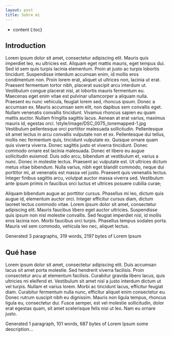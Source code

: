 ```yaml
---
layout: post
title: Sobre mí
---
```


* content
{:toc}

## Introduction
Lorem ipsum dolor sit amet, consectetur adipiscing elit. Mauris quis imperdiet leo, eu ultricies est. Aliquam eget mattis mauris, eget tempus dui. Sed id sem quis turpis lacinia elementum. Proin at justo ac turpis lobortis tincidunt. Suspendisse interdum accumsan enim, id mollis eros condimentum non. Proin lorem erat, aliquet ut ultrices non, lacinia ut erat. Praesent fermentum tortor nibh, placerat suscipit arcu interdum ut. Vestibulum congue placerat nisl, at lobortis mauris fermentum eu. Maecenas eget enim vitae est pulvinar ullamcorper a aliquam nulla. Praesent eu nunc vehicula, feugiat lorem sed, rhoncus ipsum. Donec a accumsan ex. Mauris accumsan sem elit, non dapibus sem convallis eget. Nullam venenatis convallis tincidunt. Vivamus rhoncus sapien eu quam mattis auctor. Nullam fringilla sagittis lacus. Aenean at erat varius, maximus mauris id, egestas orci.
!style/image/DSC_0075_tonemapped-1.jpg
Vestibulum pellentesque orci porttitor malesuada sollicitudin. Pellentesque sit amet lectus in arcu convallis vulputate non et ex. Pellentesque dui tellus, mollis nec fermentum quis, tincidunt vulputate ex. Quisque ornare quam quis viverra viverra. Donec sagittis justo et viverra tincidunt. Donec commodo ornare est lacinia malesuada. Donec et libero eu augue sollicitudin euismod. Duis odio arcu, bibendum at vestibulum et, varius a nunc. Donec in molestie lectus. Praesent ac vulputate est. Ut ultrices dictum metus vitae bibendum. Nulla varius, nibh eget blandit commodo, neque dui porttitor mi, at venenatis est massa vel justo. Praesent quis venenatis lectus. Integer finibus sagittis arcu, volutpat auctor massa viverra sed. Vestibulum ante ipsum primis in faucibus orci luctus et ultrices posuere cubilia curae;

Aliquam bibendum augue ac porttitor cursus. Phasellus mi leo, dictum quis augue id, elementum auctor orci. Integer efficitur cursus diam, dictum laoreet lectus commodo vitae. Lorem ipsum dolor sit amet, consectetur adipiscing elit. Mauris faucibus libero eget auctor ultricies. Suspendisse quis ipsum non nisl molestie convallis. Sed feugiat imperdiet nisl, id mollis eros lacinia non. Morbi faucibus orci turpis. Phasellus tempus sodales porta. Mauris vel sem commodo, vehicula leo nec, aliquet lectus.

Generated 3 paragraphs, 319 words, 2197 bytes of Lorem Ipsum
## Qué hase
Lorem ipsum dolor sit amet, consectetur adipiscing elit. Duis accumsan lacus sit amet porta molestie. Sed hendrerit viverra facilisis. Proin consectetur arcu at elementum facilisis. Curabitur gravida libero lacus, quis ultricies mi eleifend et. Vestibulum sit amet nisl a justo interdum dictum ut vel turpis. Nullam et varius lorem. Morbi ac tincidunt lacus, efficitur feugiat diam. Curabitur fermentum nulla nunc, efficitur aliquet enim consectetur eu. Donec rutrum suscipit nibh eu dignissim. Mauris non ligula tempus, rhoncus ligula eu, consectetur dui. Fusce semper, est vel molestie sollicitudin, dolor erat egestas quam, sit amet scelerisque felis nisi ut leo. Nam eu ornare justo.

Generated 1 paragraph, 101 words, 687 bytes of Lorem Ipsum
some description...
